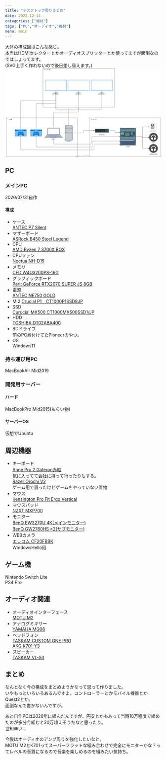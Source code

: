 ```yaml
---
title: "デスクトップ周りまとめ"
date: 2022-12-14
categories: ["機材"]
tags: ["PC","オーディオ","機材"]
menu: main
---
```


大体の構成図はこんな感じ。  
本当はHDMIセレクターとかオーディオスプリッターとか使ってますが面倒なのではしょってます。  
(SVG上手く作れないので後日差し替えます。)  
![構成図](desktop.drawio.svg)

## PC

### メインPC

2020/07/31自作

#### 構成

* ケース  
[ANTEC P7 Silent](https://kakaku.com/item/K0001059541/)
* マザーボード  
[ASRock B450 Steel Legend](https://shop.tsukumo.co.jp/goods/4717677338065)
* CPU  
[AMD Ryzen 7 3700X BOX](https://kakaku.com/item/K0001172060/)
* CPUファン  
[Noctua NH-D15](https://amzn.asia/d/8k0KJVj)
* メモリ  
[CFD W4U3200PS-16G](https://kakaku.com/item/K0001206913/)
* グラフィックボード  
[Parit GeForce RTX2070 SUPER JS 8GB](https://kakaku.com/item/K0001173640/)
* 電源  
[ANTEC NE750 GOLD](https://amzn.asia/d/8o2mfB1)
* M.2
[Crucial P1　CT1000P1SSD8JP](https://shop.tsukumo.co.jp/goods/0405763079018)
* SSD  
[Curucial MX500 CT1000MX500SSD1/JP](https://kakaku.com/item/K0001028335/)
* HDD  
[TOSHIBA DT02ABA400](https://shop.tsukumo.co.jp/goods/4582535432274)
* BDドライブ  
前のPC煮付けてたPioneerのやつ。
* OS  
Windows11

### 持ち運び用PC

MacBookAir Mid2019

### 開発用サーバー

#### ハード

MacBookPro Mid2015(もらい物)

#### サーバーOS

仮想でUbuntu

## 周辺機器

* キーボード  
[Anne Pro 2 Gateron赤軸](https://amzn.asia/d/4p44x6A)  
気に入ってて会社に持って行ったりもする。  
[Razer Orochi V2](https://amzn.asia/d/3zo3Z0o)  
ゲーム用で買ったけどゲームをやっていない置物  
* マウス  
[Kensington Pro Fit Ergo Vertical](https://amzn.asia/d/cQIqxme)  
* マウスパッド  
[NZXT MXP700](https://amzn.asia/d/hwOx5eK)  
* モニター  
[BenQ EW3270U 4K(メインモニター)](https://amzn.asia/d/6fE5cIJ)  
[BenQ GW2760HS ×2(サブモニター)](https://amzn.asia/d/3amH3mf)  
* WEBカメラ  
[エレコム CF20FBBK](https://amzn.asia/d/1rbqTxU)  
WindowsHello用

## ゲーム機

Nintendo Switch Lite  
PS4 Pro  

## オーディオ関連

* オーディオインターフェース  
[MOTU M2](https://h-resolution.com/product/m2/)
* アナログミキサー  
[YAMAHA MG06](https://www.soundhouse.co.jp/products/detail/item/192123/)
* ヘッドフォン  
[TASKAM CUSTOM ONE PRO](https://tascam.jp/jp/product/custom_one_pro/top)  
[AKG K701-Y3](https://kakaku.com/item/K0001195998/)
* スピーカー  
[TASKAM VL-S3](https://amzn.asia/d/5a9cJxP)

## まとめ

なんとなく今の構成をまとめようかなって思って作りました。  
いやもっといろいろあるんですよ。コントローラーとかモバイル機器とかQuest2とか。  
面倒なんで書かないんですが。  

あと自作PCは2020年に組んだんですが、円安とかもあって当時18万程度で組めたのが多分今組むと20万超えそうだなと思ったり。  
世知辛い…  

今後はオーディオのアンプ周りを強化したいなと。  
MOTU M2とK701ってスーパーフラットな組み合わせで完全にモニターかな？ってレベルの音質になるので音楽を楽しめるのを組みたい気持ち。
